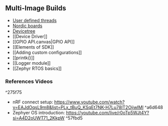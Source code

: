 ## Multi-Image Builds
- [User defined threads](User%20defined%20threads.md)
- [Nordic boards](Build%20config.md)
- [Devicetree](Devicetree.md)
- [[Device Driver]]
- [[GPIO API.canvas|GPIO API]]
- [[Elements of SDK]]
- [[Adding custom configurations]]
- [[printk()]]
- [[Logger module]]
- [[Zephyr RTOS basics]]


### References Videos
^275f75
- nRF connect setup: https://www.youtube.com/watch?v=EAJdOqsL9m8&list=PLx_tBuQ_KSqEt7NK-H7Lu78lT2OijwIMl  ^a6d648
- Zephyer OS introduction: https://youtube.com/live/r0oTp5WJt4Y?si=A4D2oUWT71_2KkpW ^57fbd5